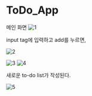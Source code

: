 # ToDo_App

메인 화면
![1](https://github.com/abtinia/ToDo_App/assets/115770904/c4062884-7437-4dac-82ca-baf8739b27bb)


input tag에 입력하고 add를 누르면,


![2](https://github.com/abtinia/ToDo_App/assets/115770904/da6836a7-7cca-41af-b35c-5c9d37190c65)

![3](https://github.com/abtinia/ToDo_App/assets/115770904/b8359c34-5f84-402a-b0fb-2ba26055561d)
![4](https://github.com/abtinia/ToDo_App/assets/115770904/123af065-fac2-4409-bc3e-ed82dfa6a1f5)




새로운 to-do list가 작성된다.


![5](https://github.com/abtinia/ToDo_App/assets/115770904/ebfb71f8-cdd9-4ca4-b8fc-b792c3bf96c3)
